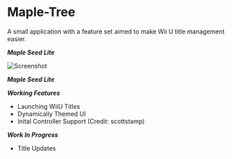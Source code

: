 # Maple-Tree

A small application with a feature set aimed to make Wii U title management easier.

***Maple Seed Lite***

![Screenshot](https://pixxy.in/ISL2199.gif)


***Maple Seed Lite***

***Working Features***
- Launching WiiU Titles
- Dynamically Themed UI
- Inital Controller Support (Credit: scottstamp)


***Work In Progress***
- Title Updates
